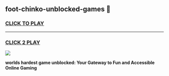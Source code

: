 
## foot-chinko-unblocked-games 👋
<h3>
<a href="https://premium.freeplayer.one?title=foot-chinko-unblocked-games&ref=14F">CLICK TO PLAY</a></h3>
<hr>

<h3>
<a href="https://premium.freeplayer.one?title=foot-chinko-unblocked-games&ref=14F">CLICK 2 PLAY</a>
  
</h3>

<a href="https://premium.freeplayer.one?title=foot-chinko-unblocked-games&ref=12F/"><img src="https://clearcache.store/games.png"></a>


**worlds hardest game unblocked: Your Gateway to Fun and Accessible Online Gaming**
